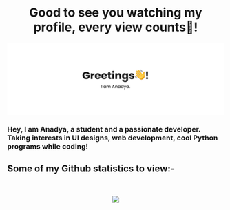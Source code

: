 <h1 align="center">Good to see you watching my profile, every view counts👋!</h1>
<img align="center" src="https://github.com/AnadyaNair/AnadyaNair/blob/main/GITHUB%20anadya%20nair%20cover%20picture.png?raw=true">

### Hey, I am Anadya, a student and a passionate developer. Taking interests in UI designs, web development, cool Python programs while coding!

## Some of my Github statistics to view:-
<br>
<p align="center">
<img align="center" width="700" src = "https://github-readme-stats.vercel.app/api?username=AnadyaNair&show_icons=true&theme=default">
</p>
<!--
**AnadyaNair/AnadyaNair** is a ✨ _special_ ✨ repository because its `README.md` (this file) appears on your GitHub profile.
*/
